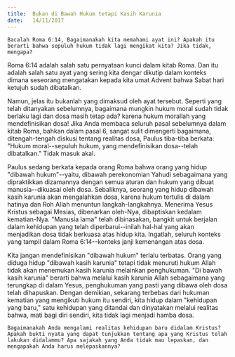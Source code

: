```yaml
---
title:  Bukan di Bawah Hukum tetapi Kasih Karunia
date:   14/11/2017
---
```


`Bacalah Roma 6:14, Bagaimanakah kita memahami ayat ini? Apakah itu berarti bahwa sepuluh hukum tidak lagi mengikat kita? Jika tidak, mengapa?`

Roma 6:14 adalah salah satu pernyataan kunci dalam kitab Roma. Dan itu adalah salah satu ayat yang sering kita dengar dikutip dalam konteks dimana seseorang mengatakan kepada kita umat Advent bahwa Sabat hari ketujuh sudah dibatalkan.

Namun, jelas itu bukanlah yang dimaksud oleh ayat tersebut. Seperti yang telah ditanyakan sebelumnya, bagaimana mungkin hukum moral sudah tidak berlaku lagi dan dosa masih tetap ada? karena hukum morallah yang mendefinisikan dosa! Jika Anda membaca seluruh pasal sebelumnya dalam kitab Roma, bahkan dalam pasal 6, sangat sulit dimengerti bagaimana, ditengah-tengah diskusi tentang realitas dosa, Paulus tiba-tiba berkata: "Hukum moral--sepuluh hukum, yang mendefinisikan dosa--telah dibatalkan." Tidak masuk akal. 

Paulus sedang berkata kepada orang Roma bahwa orang yang hidup "dibawah hukum"--yaitu, dibawah perekonomian Yahudi sebagaimana yang dipraktikkan dizamannya dengan semua aturan dan hukum yang dibuat manusia--dikuasai oleh dosa. Sebaliknya, seorang yang hidup dibawah kasih karunia akan mengalahkan dosa, karena hukum tertulis di dalam hatinya dan Roh Allah menuntun langkah-langkahnya. Menerima Yesus Kristus sebagai Mesias, dibenarkan oleh-Nya, dibaptiskan kedalam kematian-Nya. "Manusia lama" telah dibinasakan, bangkit untuk berjalan dalam kehidupan yang telah diperbarui--inilah hal-hal yang akan menjadikan dosa tidak berkuasa atas hidup kita. Ingatlah, seluruh konteks yang tampil dalam Roma 6:14--konteks janji kemenangan atas dosa.

Kita jangan mendefinisikan "dibawah hukum" terlalu terbatas. Orang yang diduga hidup "dibawah kasih karunia" tetapi tidak menuruti hukum Allah tidak akan menemukan kasih karunia melainkan penghukuman. "Di bawah kasih karunia" berarti bahwa melalui kasih karunia Allah sebagaimana yang terungkap di dalam Yesus, penghukuman yang pasti yang dibawa oleh dosa telah dihapuskan. Dengan demikian, sekarang terbebas dari hukuman kematian yang mengikuti hukum itu sendiri, kita hidup dalam "kehidupan yang baru," satu kehidupan yang ditandai dan dinyatakan melalui realitas bahwa, mati bagi diri sendiri, kita tidak lagi menjadi hamba dosa.

`Bagaimanakah Anda mengalami realitas kehidupan baru didalam Kristus? Apakah bukti nyata yang dapat tunjukkan tentang apa yang Kristus telah lakukan didalammu? Apa sajakah yang Anda tidak mau lepaskan, dan mengapakah Anda harus melepaskannya? `